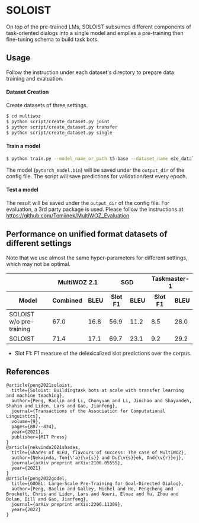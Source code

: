 # SOLOIST

On top of the pre-trained LMs, SOLOIST subsumes different components of task-oriented dialogs into a single model and emplies a pre-training then fine-tuning schema to build task bots.

## Usage

Follow the instruction under each dataset's directory to prepare data training and evaluation.

#### Dataset Creation
Create datasets of three settings. 
```sh
$ cd multiwoz
$ python script/create_dataset.py joint
$ python script/create_dataset.py transfer
$ python script/create_dataset.py single
```

#### Train a model

```sh
$ python train.py --model_name_or_path t5-base --dataset_name e2e_dataloader.py --output_dir ./model --per_device_train_batch_size=2 --per_device_eval_batch_size=2 --max_target_length 128 --max_length 512 --num_train_epochs 50 --save_steps 10000 --preprocessing_num_workers 1 --num_beams 5 --learning_rate 5e-5 --dataset_config_name SINGLE --logging_steps 100
```

The model (`pytorch_model.bin`) will be saved under the `output_dir` of the config file. The script will save predictions for validation/test every epoch.

#### Test a model

The result will be saved under the `output_dir` of the config file. For evaluation, a 3rd party package is used. Please follow the instructions at https://github.com/Tomiinek/MultiWOZ_Evaluation


## Performance on unified format datasets of different settings

 Note that we use almost the same hyper-parameters for different settings, which may not be optimal.

<table>
<thead>
  <tr>
    <th></th>
    <th colspan=2>MultiWOZ 2.1</th>
    <th colspan=2>SGD</th>
    <th colspan=2>Taskmaster-1</th>
  </tr>
</thead>
<thead>
  <tr>
    <th>Model</th>
    <th>Combined</th><th>BLEU</th>
    <th>Slot F1</th><th>BLEU</th>
    <th>Slot F1</th><th>BLEU</th>
  </tr>
</thead>
<tbody>
  <tr>
    <td>SOLOIST w/o pre-training</td>
    <td>67.0</td><td>16.8</td>
    <td>56.9</td><td>11.2</td>
    <td>8.5</td><td>28.0</td>    
  </tr>
  <tr>
    <td>SOLOIST </td>
    <td>71.4</td><td>17.1</td>
    <td>69.7</td><td>23.1</td>
    <td>9.2</td><td>29.2</td>

  </tr>
</tbody>
</table>

- Slot F1: F1 measure of the delexicalized slot predictions over the corpus.

## References

```
@article{peng2021soloist,
  title={Soloist: Buildingtask bots at scale with transfer learning and machine teaching},
  author={Peng, Baolin and Li, Chunyuan and Li, Jinchao and Shayandeh, Shahin and Liden, Lars and Gao, Jianfeng},
  journal={Transactions of the Association for Computational Linguistics},
  volume={9},
  pages={807--824},
  year={2021},
  publisher={MIT Press}
}
@article{nekvinda2021shades,
  title={Shades of BLEU, flavours of success: The case of MultiWOZ},
  author={Nekvinda, Tom{\'a}{\v{s}} and Du{\v{s}}ek, Ond{\v{r}}ej},
  journal={arXiv preprint arXiv:2106.05555},
  year={2021}
}
@article{peng2022godel,
  title={GODEL: Large-Scale Pre-Training for Goal-Directed Dialog},
  author={Peng, Baolin and Galley, Michel and He, Pengcheng and Brockett, Chris and Liden, Lars and Nouri, Elnaz and Yu, Zhou and Dolan, Bill and Gao, Jianfeng},
  journal={arXiv preprint arXiv:2206.11309},
  year={2022}
}
```